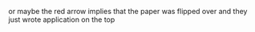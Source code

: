 or maybe the red arrow implies that the paper was flipped over and they just wrote application on the top
